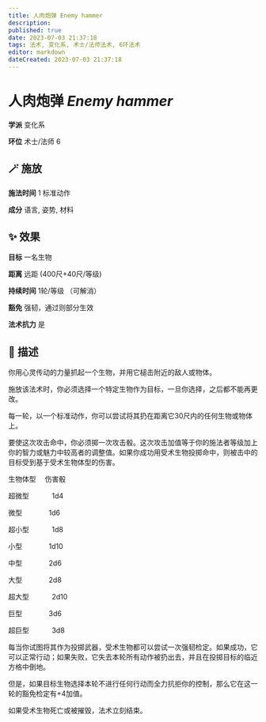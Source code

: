 ```yaml
---
title: 人肉炮弹 Enemy hammer
description: 
published: true
date: 2023-07-03 21:37:18
tags: 法术, 变化系, 术士/法师法术, 6环法术
editor: markdown
dateCreated: 2023-07-03 21:37:18
---
```


# **人肉炮弹** *Enemy hammer*

**学派** 变化系 

**环位** 术士/法师 6

## 🪄 施放

**施法时间** 1 标准动作

**成分** 语言, 姿势, 材料

## ✨ 效果 

**目标** 一名生物 

**距离** 远距 (400尺+40尺/等级)  

**持续时间** 1轮/等级 （可解消） 

**豁免** 强韧，通过则部分生效

**法术抗力** 是

## 📖 描述

你用心灵传动的力量抓起一个生物，并用它槌击附近的敌人或物体。

施放该法术时，你必须选择一个特定生物作为目标，一旦你选择，之后都不能再更改。

每一轮，以一个标准动作，你可以尝试将其扔在距离它30尺内的任何生物或物体上。

要使这次攻击命中，你必须掷一次攻击骰。这次攻击加值等于你的施法者等级加上你的智力或魅力中较高者的调整值。如果你成功用受术生物投掷命中，则被击中的目标受到基于受术生物体型的伤害。

生物体型　 伤害骰

超微型　 　　1d4

微型　 　 　 1d6

超小型　 　　1d8

小型　 　 　 1d10

中型　 　 　 2d6

大型　 　 　 2d8

超大型　 　　2d10

巨型　 　 　 3d6

超巨型　 　　3d8

每当你试图将其作为投掷武器，受术生物都可以尝试一次强韧检定。如果成功，它可以正常行动；如果失败，它失去本轮所有动作被扔出去，并且在投掷目标的临近方格中倒地。

但是，如果目标生物选择本轮不进行任何行动而全力抗拒你的控制，那么它在这一轮的豁免检定有+4加值。

如果受术生物死亡或被摧毁，法术立刻结束。
    